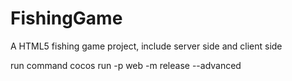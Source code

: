 # FishingGame
A HTML5 fishing game project, include server side and client side

run command
  cocos run -p web -m release --advanced
